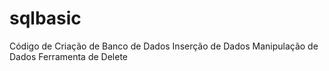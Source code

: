 # sqlbasic
Código de Criação de Banco de Dados 
Inserção de Dados 
Manipulação de Dados 
Ferramenta de Delete
